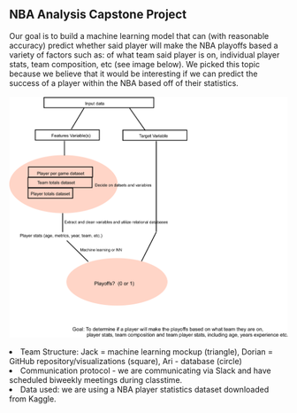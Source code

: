 <h2>NBA Analysis Capstone Project</h2>
Our goal is to build a machine learning model that can (with reasonable accuracy) predict whether said player will make the NBA playoffs based a variety of factors such as: of what team said player is on, individual player stats, team composition, etc (see image below). We picked this topic because we believe that it would be interesting if we can predict the success of a player within the NBA based off of their statistics.<br><br>
<img src=possible_workflow.png width=800px></img>
<ul></ul>
<li>Team Structure: Jack = machine learning mockup (triangle), Dorian = GitHub repository/visualizations (square), Ari - database (circle)</li>
<li>Communication protocol - we are communicating via Slack and have scheduled biweekly meetings during classtime.</li>
<li>Data used: we are using a NBA player statistics dataset downloaded from Kaggle.</li>

</ul>
